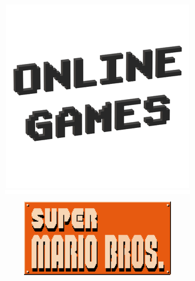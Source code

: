 <p align="center">
  <img src="Images/Icon/Online Games.png" />
  <img src="Images/Materiel/Ligne.png" width="800" height="11" />
  <br></br>
  <img src="Images/Icon/Super Mario Bros..png" a="https://supermario-game.com/mario-game/mobilemario.html" width="400" height="200" />
</p>


